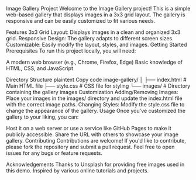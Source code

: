 Image Gallery Project
Welcome to the Image Gallery project! This is a simple web-based gallery that displays images in a 3x3 grid layout. The gallery is responsive and can be easily customized to fit various needs.

Features
3x3 Grid Layout: Displays images in a clean and organized 3x3 grid.
Responsive Design: The gallery adapts to different screen sizes.
Customizable: Easily modify the layout, styles, and images.
Getting Started
Prerequisites
To run this project locally, you will need:

A modern web browser (e.g., Chrome, Firefox, Edge)
Basic knowledge of HTML, CSS, and JavaScript

Directory Structure
plaintext
Copy code
image-gallery/
│
├── index.html       # Main HTML file
├── style.css        # CSS file for styling
└── images/          # Directory containing the gallery images
Customization
Adding/Removing Images: Place your images in the images/ directory and update the index.html file with the correct image paths.
Changing Styles: Modify the style.css file to change the appearance of the gallery.
Usage
Once you've customized the gallery to your liking, you can:

Host it on a web server or use a service like GitHub Pages to make it publicly accessible.
Share the URL with others to showcase your image gallery.
Contributing
Contributions are welcome! If you'd like to contribute, please fork the repository and submit a pull request. Feel free to open issues for any bugs or feature requests.

Acknowledgements
Thanks to Unsplash for providing free images used in this demo.
Inspired by various online tutorials and projects.
